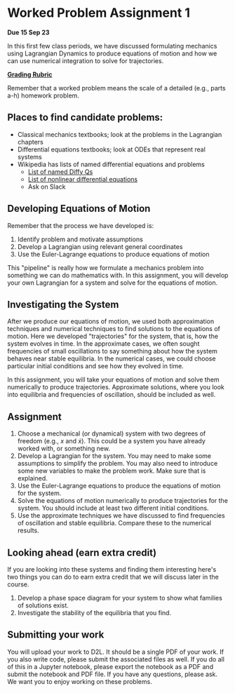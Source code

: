 # Worked Problem Assignment 1

**Due 15 Sep 23**

In this first few class periods, we have discussed formulating mechanics using Lagrangian Dynamics to produce equations of motion and how we can use numerical integration to solve for trajectories.

[**Grading Rubric**](../0_course/8_worked_problems.md)

Remember that a worked problem means the scale of a detailed (e.g., parts a-h) homework problem.

## Places to find candidate problems:
- Classical mechanics textbooks; look at the problems in the Lagrangian chapters
-  Differential equations textbooks; look at ODEs that represent real systems
-  Wikipedia has lists of named differential equations and problems
    - [List of named Diffy Qs](https://en.wikipedia.org/wiki/List_of_named_differential_equations)
	- [List of nonlinear differential equations](https://en.wikipedia.org/wiki/List_of_nonlinear_ordinary_differential_equations)
    - Ask on Slack 

## Developing Equations of Motion

Remember that the process we have developed is:
1. Identify problem and motivate assumptions
2. Develop a Lagrangian using relevant general coordinates
3. Use the Euler-Lagrange equations to produce equations of motion

This "pipeline" is really how we formulate a mechanics problem into something we can do mathematics with. In this assignment, you will develop your own Lagrangian for a system and solve for the equations of motion. 

## Investigating the System

After we produce our equations of motion, we used both approximation techniques and numerical techniques to find solutions to the equations of motion. Here we developed "trajectories" for the system, that is, how the system evolves in time. In the approximate cases, we often sought frequencies of small oscillations to say something about how the system behaves near stable equilibria. In the numerical cases, we could choose particular initial conditions and see how they evolved in time.

In this assignment, you will take your equations of motion and solve them numerically to produce trajectories. Approximate solutions, where you look into equilibria and frequencies of oscillation, should be included as well.

## Assignment

1. Choose a mechanical (or dynamical) system with two degrees of freedom (e.g., $x$ and $\dot{x}$). This could be a system you have already worked with, or something new.
2. Develop a Lagrangian for the system. You may need to make some assumptions to simplify the problem. You may also need to introduce some new variables to make the problem work. Make sure that is explained.
3. Use the Euler-Lagrange equations to produce the equations of motion for the system.
4. Solve the equations of motion numerically to produce trajectories for the system. You should include at least two different initial conditions.
5. Use the approximate techniques we have discussed to find frequencies of oscillation and stable equilibria. Compare these to the numerical results.

## Looking ahead (earn extra credit)

If you are looking into these systems and finding them interesting here's two things you can do to earn extra credit that we will discuss later in the course.

1. Develop a phase space diagram for your system to show what families of solutions exist.
2. Investigate the stability of the equilibria that you find.

## Submitting your work

You will upload your work to D2L. It should be a single PDF of your work. If you also write code, please submit the associated files as well. If you do all of this in a Jupyter notebook, please export the notebook as a PDF and submit the notebook and PDF file. If you have any questions, please ask. We want you to enjoy working on these problems.